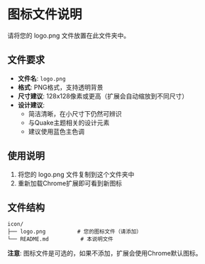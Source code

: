 # 图标文件说明

请将您的 logo.png 文件放置在此文件夹中。

## 文件要求

- **文件名**: `logo.png`
- **格式**: PNG格式，支持透明背景
- **尺寸建议**: 128x128像素或更高（扩展会自动缩放到不同尺寸）
- **设计建议**: 
  - 简洁清晰，在小尺寸下仍然可辨识
  - 与Quake主题相关的设计元素
  - 建议使用蓝色主色调

## 使用说明

1. 将您的 logo.png 文件复制到这个文件夹中
2. 重新加载Chrome扩展即可看到新图标

## 文件结构

```
icon/
├── logo.png          # 您的图标文件（请添加）
└── README.md          # 本说明文件
```

**注意**: 图标文件是可选的，如果不添加，扩展会使用Chrome默认图标。 